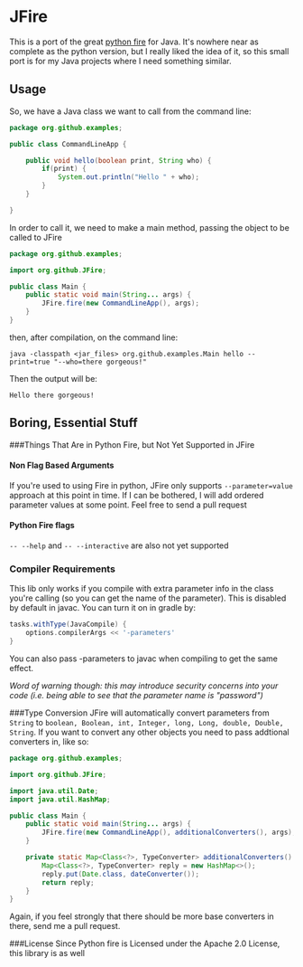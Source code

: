JFire
=====

This is a port of the great [python fire](https://github.com/google/python-fire) for Java.
It's nowhere near as complete as the python version, but I really liked the idea of it, so this small port is for my Java projects where I need something similar.


## Usage

So, we have a Java class we want to call from the command line:
```java
package org.github.examples;

public class CommandLineApp {

    public void hello(boolean print, String who) {
        if(print) {
            System.out.println("Hello " + who);
        }
    }

}
```

In order to call it, we need to make a main method, passing the object to be called to JFire
```java
package org.github.examples;

import org.github.JFire;

public class Main {
    public static void main(String... args) {
        JFire.fire(new CommandLineApp(), args);
    }
}
```
then, after compilation, on the command line:
```shell
java -classpath <jar_files> org.github.examples.Main hello --print=true "--who=there gorgeous!"
```

Then the output will be:
```shell
Hello there gorgeous!
```


## Boring, Essential Stuff

###Things That Are in Python Fire, but Not Yet Supported in JFire
#### Non Flag Based Arguments
If you're used to using Fire in python, JFire only supports ```--parameter=value``` approach at this point in time.
If I can be bothered, I will add ordered parameter values at some point. Feel free to send a pull request

#### Python Fire flags
```-- --help``` and ```-- --interactive``` are also not yet supported



### Compiler Requirements 
This lib only works if you compile with extra parameter info in the class you're calling (so you can get the name of the parameter).
This is disabled by default in javac.
You can turn it on in gradle by:
```groovy
tasks.withType(JavaCompile) {
    options.compilerArgs << '-parameters'
}
```

You can also pass -parameters to javac when compiling to get the same effect.

_Word of warning though: this may introduce security concerns into your code (i.e. being able to see that the parameter name is "password")_

###Type Conversion
JFire will automatically convert parameters from ```String``` to ```boolean, Boolean, int, Integer, long, Long, double, Double, String```. 
If you want to convert any other objects you need to pass addtional converters in, like so:

```java
package org.github.examples;

import org.github.JFire;

import java.util.Date;
import java.util.HashMap;

public class Main {
    public static void main(String... args) {
        JFire.fire(new CommandLineApp(), additionalConverters(), args);
    }

    private static Map<Class<?>, TypeConverter> additionalConverters() {
        Map<Class<?>, TypeConverter> reply = new HashMap<>();
        reply.put(Date.class, dateConverter());
        return reply;
    }
}
```

Again, if you feel strongly that there should be more base converters in there, send me a pull request.


###License
Since Python fire is Licensed under the Apache 2.0 License, this library is as well

